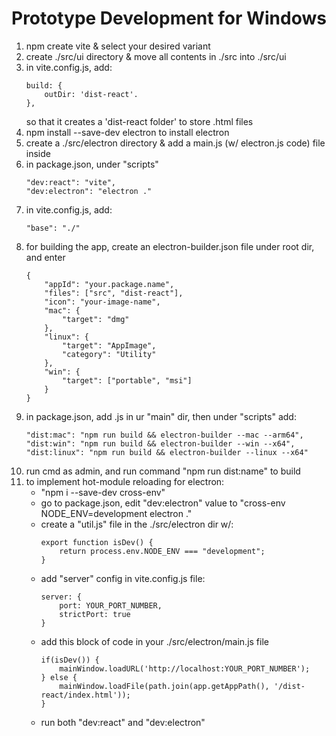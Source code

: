 # Prototype Development for Windows

1. npm create vite & select your desired variant
2. create ./src/ui directory & move all contents in ./src into ./src/ui 
3. in vite.config.js, add:
    ```
    build: {
        outDir: 'dist-react'.
    },
    ```
    so that it creates a 'dist-react folder' to store .html files
4. npm install --save-dev electron to install electron
5. create a ./src/electron directory & add a main.js (w/ electron.js code) file inside 
6. in package.json, under "scripts"
    ```
    "dev:react": "vite",
    "dev:electron": "electron ."
    ```
7. in vite.config.js, add:
    ```
    "base": "./"
    ```
8. for building the app, create an electron-builder.json file under root dir, and enter
    ```
    {
        "appId": "your.package.name",
        "files": ["src", "dist-react"],
        "icon": "your-image-name",
        "mac": {
            "target": "dmg"
        },
        "linux": {
            "target": "AppImage",
            "category": "Utility"
        },
        "win": {
            "target": ["portable", "msi"]
        }
    }
    ```
9. in package.json, add .js in ur "main" dir, then under "scripts" add:
    ```
    "dist:mac": "npm run build && electron-builder --mac --arm64",
    "dist:win": "npm run build && electron-builder --win --x64",
    "dist:linux": "npm run build && electron-builder --linux --x64"
    ```
10. run cmd as admin, and run command "npm run dist:name" to build
11. to implement hot-module reloading for electron:
    - "npm i --save-dev cross-env"
    - go to package.json, edit "dev:electron" value to "cross-env NODE_ENV=development electron ."
    - create a "util.js" file in the ./src/electron dir w/:
        ```
        export function isDev() {
            return process.env.NODE_ENV === "development";
        }
        ```
    - add "server" config in vite.config.js file:
        ```
        server: {
            port: YOUR_PORT_NUMBER,
            strictPort: true
        }
        ```
    - add this block of code in your ./src/electron/main.js file
        ```
        if(isDev()) {
            mainWindow.loadURL('http://localhost:YOUR_PORT_NUMBER');
        } else {
            mainWindow.loadFile(path.join(app.getAppPath(), '/dist-react/index.html'));
        }
        ```
    - run both "dev:react" and "dev:electron"